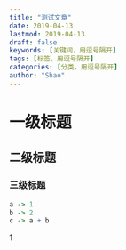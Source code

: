 ```yaml
---
title: "测试文章"
date: 2019-04-13
lastmod: 2019-04-13
draft: false
keywords: [关键词，用逗号隔开]
tags: [标签，用逗号隔开]
categories: [分类，用逗号隔开]
author: "Shao"
---
```


# 一级标题

## 二级标题

### 三级标题

```R
a -> 1
b -> 2
c -> a + b
```

1